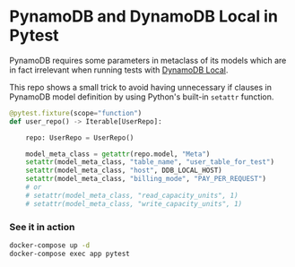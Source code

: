 # PynamoDB and DynamoDB Local in Pytest

PynamoDB requires some parameters in metaclass of its models which are in fact irrelevant when running tests with [DynamoDB Local](https://hub.docker.com/r/amazon/dynamodb-local).

This repo shows a small trick to avoid having unnecessary if clauses in PynamoDB model definition by using Python's built-in `setattr` function.

```python
@pytest.fixture(scope="function")
def user_repo() -> Iterable[UserRepo]:

    repo: UserRepo = UserRepo()

    model_meta_class = getattr(repo.model, "Meta")
    setattr(model_meta_class, "table_name", "user_table_for_test")
    setattr(model_meta_class, "host", DDB_LOCAL_HOST)
    setattr(model_meta_class, "billing_mode", "PAY_PER_REQUEST")
    # or
    # setattr(model_meta_class, "read_capacity_units", 1)
    # setattr(model_meta_class, "write_capacity_units", 1)
```

### See it in action

```bash
docker-compose up -d
docker-compose exec app pytest
```
